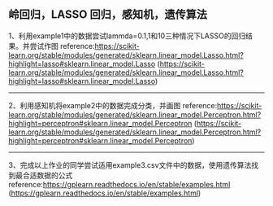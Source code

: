 ## 岭回归，LASSO 回归，感知机，遗传算法 



1、利用example1中的数据尝试lammda=0.1,1和10三种情况下LASSO的回归结果。并尝试作图 reference:https://scikit-learn.org/stable/modules/generated/sklearn.linear_model.Lasso.html?highlight=lasso#sklearn.linear_model.Lasso (https://scikit-learn.org/stable/modules/generated/sklearn.linear_model.Lasso.html?highlight=lasso#sklearn.linear_model.Lasso)

---

2、利用感知机将example2中的数据完成分类，并画图 reference:https://scikit-learn.org/stable/modules/generated/sklearn.linear_model.Perceptron.html?highlight=perceptron#sklearn.linear_model.Perceptron (https://scikit-learn.org/stable/modules/generated/sklearn.linear_model.Perceptron.html?highlight=perceptron#sklearn.linear_model.Perceptron)  

---

3、完成以上作业的同学尝试适用example3.csv文件中的数据，使用遗传算法找到最合适数据的公式 reference:https://gplearn.readthedocs.io/en/stable/examples.html (https://gplearn.readthedocs.io/en/stable/examples.html)

